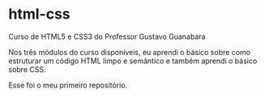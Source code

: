 # html-css
 
Curso de HTML5 e CSS3 do Professor Gustavo Guanabara
 
 Nos três módulos do curso disponíveis, eu aprendi o básico sobre como estruturar um código HTML limpo e semântico e também aprendi o básico sobre CSS.

Esse foi o meu primeiro repositório.
